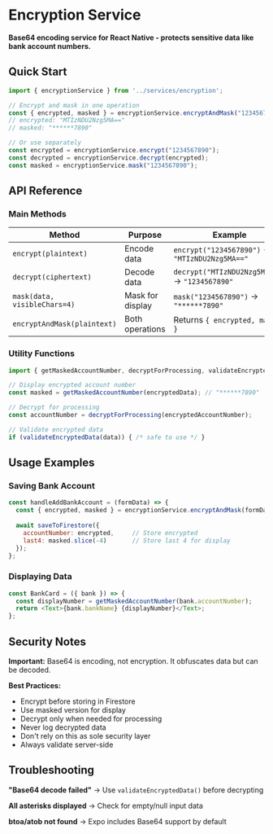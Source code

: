 #  Encryption Service

**Base64 encoding service for React Native - protects sensitive data like bank account numbers.**

## Quick Start

```javascript
import { encryptionService } from '../services/encryption';

// Encrypt and mask in one operation
const { encrypted, masked } = encryptionService.encryptAndMask("1234567890");
// encrypted: "MTIzNDU2Nzg5MA=="
// masked: "******7890"

// Or use separately
const encrypted = encryptionService.encrypt("1234567890");
const decrypted = encryptionService.decrypt(encrypted);
const masked = encryptionService.mask("1234567890");
```

## API Reference

### Main Methods

| Method | Purpose | Example |
|--------|---------|---------|
| `encrypt(plaintext)` | Encode data | `encrypt("1234567890")` → `"MTIzNDU2Nzg5MA=="` |
| `decrypt(ciphertext)` | Decode data | `decrypt("MTIzNDU2Nzg5MA==")` → `"1234567890"` |
| `mask(data, visibleChars=4)` | Mask for display | `mask("1234567890")` → `"******7890"` |
| `encryptAndMask(plaintext)` | Both operations | Returns `{ encrypted, masked }` |

### Utility Functions

```javascript
import { getMaskedAccountNumber, decryptForProcessing, validateEncryptedData } from '../services/encryption';

// Display encrypted account number
const masked = getMaskedAccountNumber(encryptedData); // "******7890"

// Decrypt for processing
const accountNumber = decryptForProcessing(encryptedAccountNumber);

// Validate encrypted data
if (validateEncryptedData(data)) { /* safe to use */ }
```

## Usage Examples

### Saving Bank Account
```javascript
const handleAddBankAccount = (formData) => {
  const { encrypted, masked } = encryptionService.encryptAndMask(formData.accountNumber);
  
  await saveToFirestore({
    accountNumber: encrypted,     // Store encrypted
    last4: masked.slice(-4)       // Store last 4 for display
  });
};
```

### Displaying Data
```javascript
const BankCard = ({ bank }) => {
  const displayNumber = getMaskedAccountNumber(bank.accountNumber);
  return <Text>{bank.bankName} {displayNumber}</Text>;
};
```

## Security Notes

 **Important:** Base64 is encoding, not encryption. It obfuscates data but can be decoded.

**Best Practices:**
-  Encrypt before storing in Firestore
-  Use masked version for display
-  Decrypt only when needed for processing
-  Never log decrypted data
-  Don't rely on this as sole security layer
-  Always validate server-side

## Troubleshooting

**"Base64 decode failed"** → Use `validateEncryptedData()` before decrypting

**All asterisks displayed** → Check for empty/null input data

**btoa/atob not found** → Expo includes Base64 support by default

